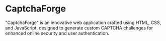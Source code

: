 # CaptchaForge
"CaptchaForge" is an innovative web application crafted using HTML, CSS, and JavaScript, designed to generate custom CAPTCHA challenges for enhanced online security and user authentication.

